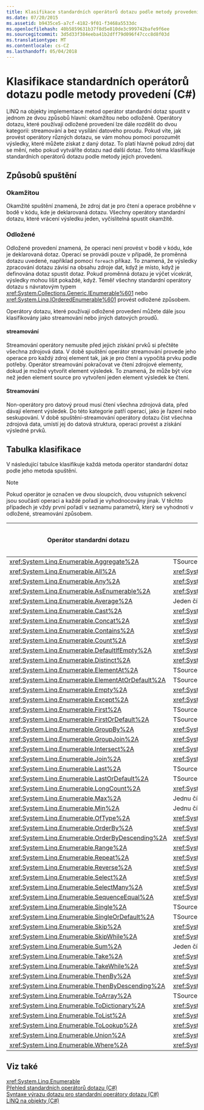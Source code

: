 ```yaml
---
title: Klasifikace standardních operátorů dotazu podle metody provedení (C#)
ms.date: 07/20/2015
ms.assetid: b9435ce5-a7cf-4182-9f01-f3468a5533dc
ms.openlocfilehash: 40b5859631b37f8d5e810de3c999742bafe9f6ee
ms.sourcegitcommit: 3d5d33f384eeba41b2dff79d096f47ccc8d8f03d
ms.translationtype: MT
ms.contentlocale: cs-CZ
ms.lasthandoff: 05/04/2018
---
```

# <a name="classification-of-standard-query-operators-by-manner-of-execution-c"></a>Klasifikace standardních operátorů dotazu podle metody provedení (C#)
LINQ na objekty implementace metod operátor standardní dotaz spustit v jednom ze dvou způsobů hlavní: okamžitou nebo odloženě. Operátory dotazu, které používají odložené provedení lze dále rozdělit do dvou kategorií: streamování a bez vysílání datového proudu. Pokud víte, jak provést operátory různých dotazu, se vám mohou pomoci porozumět výsledky, které můžete získat z daný dotaz. To platí hlavně pokud zdroj dat se mění, nebo pokud vytváříte dotazu nad další dotaz. Toto téma klasifikuje standardních operátorů dotazu podle metody jejich provedení.  
  
## <a name="manners-of-execution"></a>Způsobů spuštění  
  
### <a name="immediate"></a>Okamžitou  
 Okamžité spuštění znamená, že zdroj dat je pro čtení a operace proběhne v bodě v kódu, kde je deklarovaná dotazu. Všechny operátory standardní dotazu, které vrácení výsledku jeden, vyčíslitelná spustit okamžitě.  
  
### <a name="deferred"></a>Odložené  
 Odložené provedení znamená, že operaci není provést v bodě v kódu, kde je deklarovaná dotaz. Operaci se provádí pouze v případě, že proměnná dotazu uvedené, například pomocí `foreach` příkaz. To znamená, že výsledky zpracování dotazu závisí na obsahu zdroje dat, když je místo, když je definována dotaz spustit dotaz. Pokud proměnná dotazu je výčet vícekrát, výsledky mohou lišit pokaždé, když. Téměř všechny standardní operátory dotazu s návratovým typem <xref:System.Collections.Generic.IEnumerable%601> nebo <xref:System.Linq.IOrderedEnumerable%601> provést odložené způsobem.  
  
 Operátory dotazu, které používají odložené provedení můžete dále jsou klasifikovány jako streamování nebo jiných datových proudů.  
  
#### <a name="streaming"></a>streamování  
 Streamování operátory nemusíte před jejich získání prvků si přečtěte všechna zdrojová data. V době spuštění operátor streamování provede jeho operace pro každý zdroj element tak, jak je pro čtení a vypočítá prvku podle potřeby. Operátor streamování pokračovat ve čtení zdrojové elementy, dokud je možné vytvořit element výsledek. To znamená, že může být více než jeden element source pro vytvoření jeden element výsledek ke čtení.  
  
#### <a name="non-streaming"></a>Streamování  
 Non-operátory pro datový proud musí čtení všechna zdrojová data, před dávají element výsledek. Do této kategorie patří operací, jako je řazení nebo seskupování. V době spuštění-streamování operátory dotazu číst všechna zdrojová data, umístí jej do datová struktura, operaci provést a získání výsledné prvků.  
  
## <a name="classification-table"></a>Tabulka klasifikace  
 V následující tabulce klasifikuje každá metoda operátor standardní dotaz podle jeho metoda spuštění.  
  
> [!NOTE]
>  Pokud operátor je označen ve dvou sloupcích, dvou vstupních sekvencí jsou součástí operaci a každé pořadí je vyhodnocovány jinak. V těchto případech je vždy první pořadí v seznamu parametrů, který se vyhodnotí v odložené, streamování způsobem.  
  
|Operátor standardní dotazu|Návratový typ|Okamžité provedení|Odložené provedení streamování|Odložení bez streamování provádění|  
|-----------------------------|-----------------|-------------------------|----------------------------------|---------------------------------------|  
|<xref:System.Linq.Enumerable.Aggregate%2A>|TSource|X|||  
|<xref:System.Linq.Enumerable.All%2A>|<xref:System.Boolean>|X|||  
|<xref:System.Linq.Enumerable.Any%2A>|<xref:System.Boolean>|X|||  
|<xref:System.Linq.Enumerable.AsEnumerable%2A>|<xref:System.Collections.Generic.IEnumerable%601>||X||  
|<xref:System.Linq.Enumerable.Average%2A>|Jeden číselná hodnota|X|||  
|<xref:System.Linq.Enumerable.Cast%2A>|<xref:System.Collections.Generic.IEnumerable%601>||X||  
|<xref:System.Linq.Enumerable.Concat%2A>|<xref:System.Collections.Generic.IEnumerable%601>||X||  
|<xref:System.Linq.Enumerable.Contains%2A>|<xref:System.Boolean>|X|||  
|<xref:System.Linq.Enumerable.Count%2A>|<xref:System.Int32>|X|||  
|<xref:System.Linq.Enumerable.DefaultIfEmpty%2A>|<xref:System.Collections.Generic.IEnumerable%601>||X||  
|<xref:System.Linq.Enumerable.Distinct%2A>|<xref:System.Collections.Generic.IEnumerable%601>||X||  
|<xref:System.Linq.Enumerable.ElementAt%2A>|TSource|X|||  
|<xref:System.Linq.Enumerable.ElementAtOrDefault%2A>|TSource|X|||  
|<xref:System.Linq.Enumerable.Empty%2A>|<xref:System.Collections.Generic.IEnumerable%601>|X|||  
|<xref:System.Linq.Enumerable.Except%2A>|<xref:System.Collections.Generic.IEnumerable%601>||X|X|  
|<xref:System.Linq.Enumerable.First%2A>|TSource|X|||  
|<xref:System.Linq.Enumerable.FirstOrDefault%2A>|TSource|X|||  
|<xref:System.Linq.Enumerable.GroupBy%2A>|<xref:System.Collections.Generic.IEnumerable%601>|||X|  
|<xref:System.Linq.Enumerable.GroupJoin%2A>|<xref:System.Collections.Generic.IEnumerable%601>||X|X|  
<xref:System.Linq.Enumerable.Intersect%2A>|<xref:System.Collections.Generic.IEnumerable%601>||X|X|  
|<xref:System.Linq.Enumerable.Join%2A>|<xref:System.Collections.Generic.IEnumerable%601>||X|X|  
|<xref:System.Linq.Enumerable.Last%2A>|TSource|X|||  
|<xref:System.Linq.Enumerable.LastOrDefault%2A>|TSource|X|||  
|<xref:System.Linq.Enumerable.LongCount%2A>|<xref:System.Int64>|X|||  
|<xref:System.Linq.Enumerable.Max%2A>|Jednu číselnou hodnotu, TSource nebo TResult|X|||  
|<xref:System.Linq.Enumerable.Min%2A>|Jednu číselnou hodnotu, TSource nebo TResult|X|||  
|<xref:System.Linq.Enumerable.OfType%2A>|<xref:System.Collections.Generic.IEnumerable%601>||X||  
|<xref:System.Linq.Enumerable.OrderBy%2A>|<xref:System.Linq.IOrderedEnumerable%601>|||X|  
|<xref:System.Linq.Enumerable.OrderByDescending%2A>|<xref:System.Linq.IOrderedEnumerable%601>|||X|  
|<xref:System.Linq.Enumerable.Range%2A>|<xref:System.Collections.Generic.IEnumerable%601>||X||  
|<xref:System.Linq.Enumerable.Repeat%2A>|<xref:System.Collections.Generic.IEnumerable%601>||X||  
|<xref:System.Linq.Enumerable.Reverse%2A>|<xref:System.Collections.Generic.IEnumerable%601>|||X|  
|<xref:System.Linq.Enumerable.Select%2A>|<xref:System.Collections.Generic.IEnumerable%601>||X||  
|<xref:System.Linq.Enumerable.SelectMany%2A>|<xref:System.Collections.Generic.IEnumerable%601>||X||  
|<xref:System.Linq.Enumerable.SequenceEqual%2A>|<xref:System.Boolean>|X|||  
|<xref:System.Linq.Enumerable.Single%2A>|TSource|X|||  
|<xref:System.Linq.Enumerable.SingleOrDefault%2A>|TSource|X|||  
|<xref:System.Linq.Enumerable.Skip%2A>|<xref:System.Collections.Generic.IEnumerable%601>||X||  
|<xref:System.Linq.Enumerable.SkipWhile%2A>|<xref:System.Collections.Generic.IEnumerable%601>||X||  
|<xref:System.Linq.Enumerable.Sum%2A>|Jeden číselná hodnota|X|||  
|<xref:System.Linq.Enumerable.Take%2A>|<xref:System.Collections.Generic.IEnumerable%601>||X||  
<xref:System.Linq.Enumerable.TakeWhile%2A>|<xref:System.Collections.Generic.IEnumerable%601>||X||  
|<xref:System.Linq.Enumerable.ThenBy%2A>|<xref:System.Linq.IOrderedEnumerable%601>|||X|  
|<xref:System.Linq.Enumerable.ThenByDescending%2A>|<xref:System.Linq.IOrderedEnumerable%601>|||X|  
|<xref:System.Linq.Enumerable.ToArray%2A>|TSource pole|X|||  
|<xref:System.Linq.Enumerable.ToDictionary%2A>|<xref:System.Collections.Generic.Dictionary%602>|X|||  
|<xref:System.Linq.Enumerable.ToList%2A>|<xref:System.Collections.Generic.IList%601>|X|||  
|<xref:System.Linq.Enumerable.ToLookup%2A>|<xref:System.Linq.ILookup%602>|X|||  
|<xref:System.Linq.Enumerable.Union%2A>|<xref:System.Collections.Generic.IEnumerable%601>||X||  
|<xref:System.Linq.Enumerable.Where%2A>|<xref:System.Collections.Generic.IEnumerable%601>||X||  
  
## <a name="see-also"></a>Viz také  
 <xref:System.Linq.Enumerable>  
 [Přehled standardních operátorů dotazu (C#)](../../../../csharp/programming-guide/concepts/linq/standard-query-operators-overview.md)  
 [Syntaxe výrazu dotazu pro standardní operátory dotazu (C#)](../../../../csharp/programming-guide/concepts/linq/query-expression-syntax-for-standard-query-operators.md)  
 [LINQ na objekty (C#)](../../../../csharp/programming-guide/concepts/linq/linq-to-objects.md)
